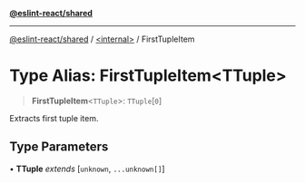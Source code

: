 [**@eslint-react/shared**](../../README.md)

***

[@eslint-react/shared](../../README.md) / [\<internal\>](../README.md) / FirstTupleItem

# Type Alias: FirstTupleItem\<TTuple\>

> **FirstTupleItem**\<`TTuple`\>: `TTuple`\[`0`\]

Extracts first tuple item.

## Type Parameters

• **TTuple** *extends* \[`unknown`, `...unknown[]`\]
